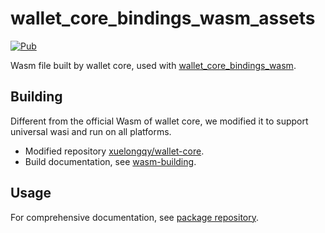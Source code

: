 # wallet_core_bindings_wasm_assets
[![Pub](https://img.shields.io/pub/v/wallet_core_bindings_wasm_assets)](https://github.com/xuelongqy/wallet_core_bindings/tree/main/wallet_core_bindings_wasm_assets)

Wasm file built by wallet core, used with [wallet_core_bindings_wasm](https://github.com/xuelongqy/wallet_core_bindings/tree/main/wallet_core_bindings_wasm).

## Building
Different from the official Wasm of wallet core, we modified it to support universal wasi and run on all platforms.
* Modified repository [xuelongqy/wallet-core](https://github.com/xuelongqy/wallet-core/tree/STANDALONE_WASM).
* Build documentation, see [wasm-building](https://developer.trustwallet.com/developer/wallet-core/developing-the-library/building#wasm-building).

## Usage
For comprehensive documentation, see [package repository](https://github.com/xuelongqy/wallet_core_bindings/tree/main/wallet_core_bindings).
